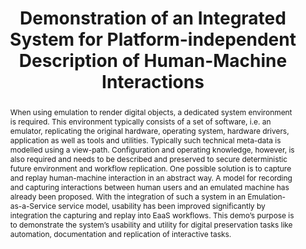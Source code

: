---
abstract: When using emulation to render digital objects, a dedicated system environment
  is required. This environment typically consists of a set of software, i.e. an emulator,
  replicating the original hardware, operating system, hardware drivers, application
  as well as tools and utilities. Typically such technical meta-data is modelled using
  a view-path. Configuration and operating knowledge, however, is also required and
  needs to be described and preserved to secure deterministic future environment and
  workflow replication. One possible solution is to capture and replay human-machine
  interaction in an abstract way. A model for recording and capturing interactions
  between human users and an emulated machine has already been proposed. With the
  integration of such a system in an Emulation-as-a-Service service model, usability
  has been improved significantly by integration the capturing and replay into EaaS
  workflows. This demo’s purpose is to demonstrate the system’s usability and utility
  for digital preservation tasks like automation, documentation and replication of
  interactive tasks.
creators:
- Stobbe, Oleg
- Rechert, Klaus
- von Suchodoletz, Dirk
date: null
document_url: https://services.phaidra.univie.ac.at/api/object/o:378720/download
grand_parent: iPRES
institutions: []
keywords: []
landing_page_url: https://phaidra.univie.ac.at/o:378720
language: eng
layout: publication
license: CC BY-NC-SA 3.0 AT
notes_url: null
parent: iPRES 2014
publication_type: demonstration
size: 102710
slides_url: null
source_name: iPRES
stream_url: null
title: Demonstration of an Integrated System for Platform-independent Description
  of Human-Machine Interactions
year: 2014
---